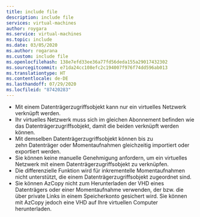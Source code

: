 ```yaml
---
title: include file
description: include file
services: virtual-machines
author: roygara
ms.service: virtual-machines
ms.topic: include
ms.date: 03/05/2020
ms.author: rogarana
ms.custom: include file
ms.openlocfilehash: 138e7efd33ee36a77fd56deda155a29017432302
ms.sourcegitcommit: e71da24cc108efc2c194007f976f74dd596ab013
ms.translationtype: HT
ms.contentlocale: de-DE
ms.lasthandoff: 07/29/2020
ms.locfileid: "87420283"
---
```

- Mit einem Datenträgerzugriffsobjekt kann nur ein virtuelles Netzwerk verknüpft werden.
- Ihr virtuelles Netzwerk muss sich im gleichen Abonnement befinden wie das Datenträgerzugriffsobjekt, damit die beiden verknüpft werden können.
- Mit demselben Datenträgerzugriffsobjekt können bis zu zehn Datenträger oder Momentaufnahmen gleichzeitig importiert oder exportiert werden.
- Sie können keine manuelle Genehmigung anfordern, um ein virtuelles Netzwerk mit einem Datenträgerzugriffsobjekt zu verknüpfen.
- Die differenzielle Funktion wird für inkrementelle Momentaufnahmen nicht unterstützt, die einem Datenträgerzugriffsobjekt zugeordnet sind.
- Sie können AzCopy nicht zum Herunterladen der VHD eines Datenträgers oder einer Momentaufnahme verwenden, der bzw. die über private Links in einem Speicherkonto gesichert wird. Sie können mit AzCopy jedoch eine VHD auf Ihre virtuellen Computer herunterladen.
